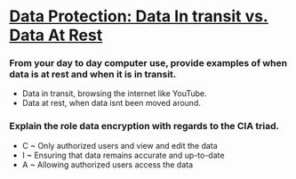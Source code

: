 # [Data Protection: Data In transit vs. Data At Rest](https://www.digitalguardian.com/blog/data-protection-data-in-transit-vs-data-at-rest)

### From your day to day computer use, provide examples of when data is at rest and when it is in transit.
* Data in transit, browsing the internet like YouTube.
* Data at rest, when data isnt been moved around.
### Explain the role data encryption with regards to the CIA triad.
* C ~ Only authorized users and view and edit the data
* I ~ Ensuring that data remains accurate and up-to-date
* A ~ Allowing authorized users access the data
